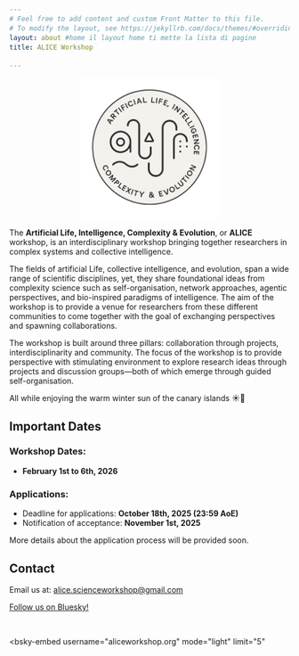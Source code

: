 ```yaml
---
# Feel free to add content and custom Front Matter to this file.
# To modify the layout, see https://jekyllrb.com/docs/themes/#overriding-theme-defaults
layout: about #home il layout home ti mette la lista di pagine
title: ALICE Workshop

---
```


<center>
<img src="/assets/images/logos/logo.png" style="width: 50%; max-width: 400px;"/>
</center>

The **Artificial Life, Intelligence, Complexity & Evolution**, or **ALICE** workshop, is an interdisciplinary workshop bringing together researchers in complex systems and collective intelligence.

The fields of artificial Life, collective intelligence, and evolution, span a wide range of scientific disciplines, yet, they share foundational ideas from complexity science such as self-organisation, network approaches, agentic perspectives, and bio-inspired paradigms of intelligence. The aim of the workshop is to provide a venue for researchers from these different communities to come together with the goal of exchanging perspectives and spawning collaborations. 

The workshop is built around three pillars: collaboration through projects, interdisciplinarity and community. The focus of the workshop is to provide perspective with stimulating environment to explore research ideas through projects and discussion groups—both of which emerge through guided self-organisation.

All while enjoying the warm winter sun of the canary islands ☀️🌴


## Important Dates

### Workshop Dates:

-   **February 1st to 6th, 2026**
### Applications:
<!-- - Start of applications: **September 1st, 2025** -->
- Deadline for applications: **October 18th, 2025 (23:59 AoE)**
- Notification of acceptance: **November 1st, 2025**

More details about the application process will be provided soon.

<!---The application form is available [here](https://forms.gle/wUn8vCVpjqXkvCjd9).-->

## Contact

Email us at: [alice.scienceworkshop@gmail.com](mailto:alice.scienceworkshop@gmail.com)

<a href="https://bsky.app/profile/ALICE.bsky.social" target="_blank">Follow us on Bluesky!</a>

<br>

<!-- ALICE in Bluesky: -->
<script type="module" src="https://cdn.jsdelivr.net/npm/bsky-embed/dist/bsky-embed.es.js" async></script>
<bsky-embed
username="aliceworkshop.org"
mode="light"
limit="5"
>
</bsky-embed>